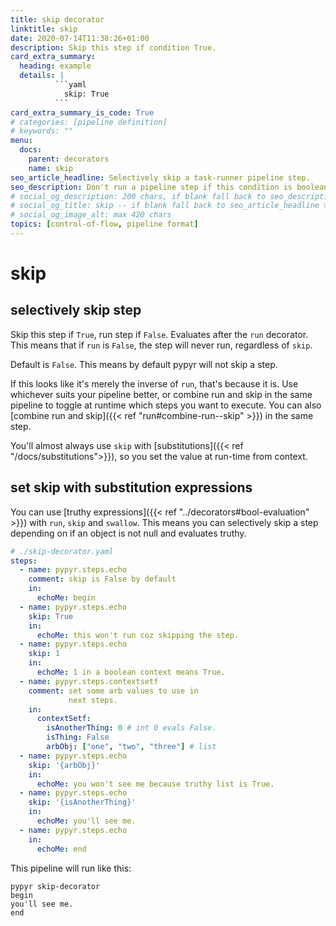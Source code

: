 ```yaml
---
title: skip decorator
linktitle: skip
date: 2020-07-14T11:38:26+01:00
description: Skip this step if condition True.
card_extra_summary:
  heading: example
  details: |
          ```yaml
            skip: True
          ```
card_extra_summary_is_code: True
# categories: [pipeline definition]
# keywords: ""
menu:
  docs:
    parent: decorators
    name: skip
seo_article_headline: Selectively skip a task-runner pipeline step.
seo_description: Don't run a pipeline step if this condition is boolean True. Control which steps in your pipeline execute.
# social_og_description: 200 chars, if blank fall back to seo_description then description
# social_og_title: skip -- if blank fall back to seo_article_headline > .Title. Max 70 chars
# social_og_image_alt: max 420 chars
topics: [control-of-flow, pipeline format]
---
```

# skip
## selectively skip step
Skip this step if `True`, run step if `False`. Evaluates after the `run` 
decorator. This means that if `run` is `False`, the step will never run, 
regardless of `skip`.

Default is `False`. This means by default pypyr will not skip a step.

If this looks like it's merely the inverse of `run`, that's because it is. Use 
whichever suits your pipeline better, or combine run and skip in the same 
pipeline to toggle at runtime which steps you want to execute. You can also
[combine run and skip]({{< ref "run#combine-run--skip" >}}) in the same step.

You'll almost always use `skip` with 
[substitutions]({{< ref "/docs/substitutions">}}), so you set the value at 
run-time from context.

## set skip with substitution expressions
You can use [truthy expressions]({{< ref "../decorators#bool-evaluation" >}}) 
with `run`, `skip` and `swallow`. This means you can selectively skip a step
depending on if an object is not null and evaluates truthy.

```yaml
# ./skip-decorator.yaml
steps:
  - name: pypyr.steps.echo
    comment: skip is False by default
    in:
      echoMe: begin
  - name: pypyr.steps.echo
    skip: True
    in:
      echoMe: this won't run coz skipping the step.
  - name: pypyr.steps.echo
    skip: 1
    in:
      echoMe: 1 in a boolean context means True.
  - name: pypyr.steps.contextsetf
    comment: set some arb values to use in 
             next steps.
    in:
      contextSetf:
        isAnotherThing: 0 # int 0 evals False.
        isThing: False
        arbObj: ["one", "two", "three"] # list
  - name: pypyr.steps.echo
    skip: '{arbObj}'
    in:
      echoMe: you won't see me because truthy list is True.
  - name: pypyr.steps.echo
    skip: '{isAnotherThing}'
    in:
      echoMe: you'll see me.
  - name: pypyr.steps.echo
    in:
      echoMe: end
```

This pipeline will run like this:
```text
pypyr skip-decorator
begin
you'll see me.
end
```